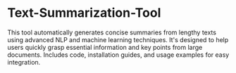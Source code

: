 # Text-Summarization-Tool
This tool automatically generates concise summaries from lengthy texts using advanced NLP and machine learning techniques. It's designed to help users quickly grasp essential information and key points from large documents. Includes code, installation guides, and usage examples for easy integration.
